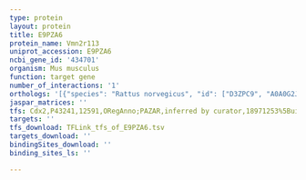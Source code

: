 ```yaml
---
type: protein
layout: protein
title: E9PZA6
protein_name: Vmn2r113
uniprot_accession: E9PZA6
ncbi_gene_id: '434701'
organism: Mus musculus
function: target gene
number_of_interactions: '1'
orthologs: '[{"species": "Rattus norvegicus", "id": ["D3ZPC9", "A0A0G2JZT8", "A0A0G2JYG8"]}]'
jaspar_matrices: ''
tfs: Cdx2,P43241,12591,ORegAnno;PAZAR,inferred by curator,18971253%5Buid%5D+OR+26578589%5Buid%5D,No
targets: ''
tfs_download: TFLink_tfs_of_E9PZA6.tsv
targets_download: ''
bindingSites_download: ''
binding_sites_ls: ''

---
```

